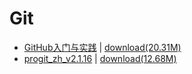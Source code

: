 # Git

- [GitHub入门与实践](./GitHub入门与实践.pdf) \| 	[download(20.31M)](https://github.com/EvanLi/programming-book/raw/master/Git/GitHub入门与实践.pdf)
- [progit_zh_v2.1.16](./progit_zh_v2.1.16.pdf) \| 	[download(12.68M)](https://github.com/EvanLi/programming-book/raw/master/Git/progit_zh_v2.1.16.pdf)
